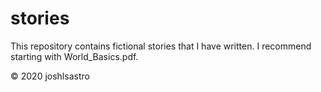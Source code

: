# stories

This repository contains fictional stories that I have written. I recommend starting with World_Basics.pdf.

&copy; 2020 joshlsastro
